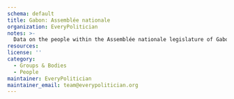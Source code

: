 ```yaml
---
schema: default
title: Gabon: Assemblée nationale
organization: EveryPolitician
notes: >-
  Data on the people within the Assemblée nationale legislature of Gabon.
resources:
license: ''
category:
  - Groups & Bodies
  - People
maintainer: EveryPolitician
maintainer_email: team@everypolitician.org
---
```

